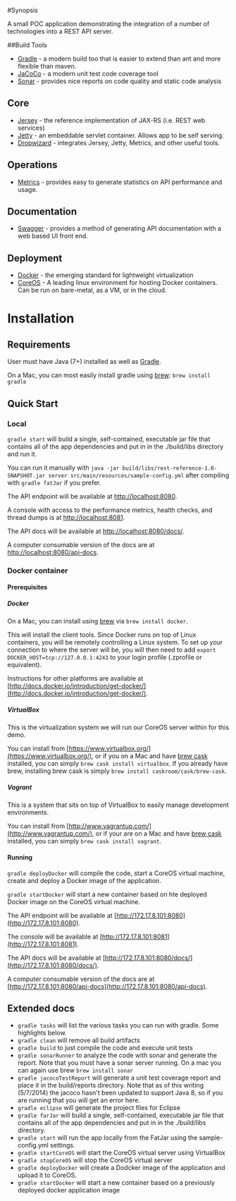#Synopsis

A small POC application demonstrating the integration of a number of technologies into a REST API server.

##Build Tools

* [Gradle](http://www.gradle.org/) - a modern build too that is easier to extend than ant and more flexible than maven.
* [JaCoCo](http://www.eclemma.org/jacoco/) - a modern unit test code coverage tool
* [Sonar](http://www.sonarqube.org/) - provides nice reports on code quality and static code analysis

## Core

* [Jersey](https://jersey.java.net/) - the reference implementation of JAX-RS (i.e. REST web services)
* [Jetty](http://www.eclipse.org/jetty/) - an embeddable servlet container. Allows app to be self serving.
* [Dropwizard](https://dropwizard.github.io/dropwizard/) - integrates Jersey, Jetty, Metrics, and other useful tools.

## Operations

* [Metrics](http://metrics.codahale.com/) - provides easy to generate statistics on API performance and usage.

## Documentation

* [Swagger](https://helloreverb.com/developers/swagger) - provides a method of generating API documentation with a web based UI front end.

## Deployment

* [Docker](https://www.docker.io/) - the emerging standard for lightweight virtualization
* [CoreOS](http://coreos.com) - A leading linux environment for hosting Docker containers. Can be run on bare-metal, as a VM, or in the cloud.

# Installation

## Requirements

User must have Java (7+) installed as well as [Gradle](http://www.gradle.org/).

On a Mac, you can most easily install gradle using [brew](http://brew.sh/): `brew install gradle`

## Quick Start

### Local
`gradle start` will build a single, self-contained, executable jar file that contains all of the app dependencies and put in in the ./build/libs directory and run it.

You can run it manually with `java -jar build/libs/rest-reference-1.0-SNAPSHOT.jar server src/main/resources/sample-config.yml`
after compiling with `gradle fatJar` if you prefer.

The API endpoint will be available at [http://localhost:8080](http://localhost:8080).

A console with access to the performance metrics, health checks, and thread dumps is at [http://localhost:8081](http://localhost:8081).

The API docs will be available at [http://localhost:8080/docs/](http://localhost:8080/docs/).

A computer consumable version of the docs are at [http://localhost:8080/api-docs](http://localhost:8080/api-docs).

### Docker container

#### Prerequisites

##### Docker
On a Mac, you can install using [brew](http://brew.sh/) via `brew install docker`.

This will install the client tools. Since Docker runs on top of Linux containers, you will be remotely controlling a Linux system. To set up your connection to where the server will be, you will then need to add `export DOCKER_HOST=tcp://127.0.0.1:4243` to your login profile (.zprofile or equivalent).

Instructions for other platforms are available at [http://docs.docker.io/introduction/get-docker/](http://docs.docker.io/introduction/get-docker/).

##### VirtualBox
This is the virtualization system we will run our CoreOS server within for this demo.

You can install from [https://www.virtualbox.org/](https://www.virtualbox.org/), or if you on a Mac and have [brew cask](http://caskroom.io/) installed, you can simply `brew cask install virtualbox`. If you already have brew, installing brew cask is simply `brew install caskroom/cask/brew-cask`.

##### Vagrant
This is a system that sits on top of VirtualBox to easily manage development environments.

You can install from [http://www.vagrantup.com/](http://www.vagrantup.com/), or if your are on a Mac and have [brew cask](http://caskroom.io/) installed, you can simply `brew cask install vagrant`.

#### Running

`gradle deployDocker` will compile the code, start a CoreOS virtual machine, create and deploy a Docker image of the application.

`gradle startDocker` will start a new container based on hte deployed Docker image on the CoreOS virtual machine.

The API endpoint will be available at [http://172.17.8.101:8080](http://172.17.8.101:8080).

The console will be available at [http://172.17.8.101:8081](http://172.17.8.101:8081).

The API docs will be available at [http://172.17.8.101:8080/docs/](http://172.17.8.101:8080/docs/).

A computer consumable version of the docs are at [http://172.17.8.101:8080/api-docs](http://172.17.8.101:8080/api-docs).

## Extended docs

* `gradle tasks` will list the various tasks you can run with gradle. Some highlights below.
* `gradle clean` will remove all build artifacts
* `gradle build` to just compile the code and execute unit tests
* `gradle sonarRunner` to analyze the code with sonar and generate the report. Note that you must have a sonar server running. On a mac you can again use brew `brew install sonar`
* `gradle jacocoTestReport` will generate a unit test coverage report and place it in the build/reports directory. Note that as of this writing (5/7/2014) the jacoco hasn't been updated to support Java 8, so if you are running that you will get an error here.
* `gradle eclipse` will generate the project files for Eclipse
* `gradle farJar` will build a single, self-contained, executable jar file that contains all of the app dependencies and put in in the ./build/libs directory.
* `gradle start` will run the app locally from the FatJar using the sample-config.yml settings.
* `gradle startCoreOS` will start the CoreOS virtual server using VirtualBox
* `gradle stopCoreOS` will stop the CoreOS virtual server
* `gradle deployDocker` will create a Dodcker image of the application and upload it to CoreOS.
* `gradle startDocker` will start a new container based on a previously deployed docker application image